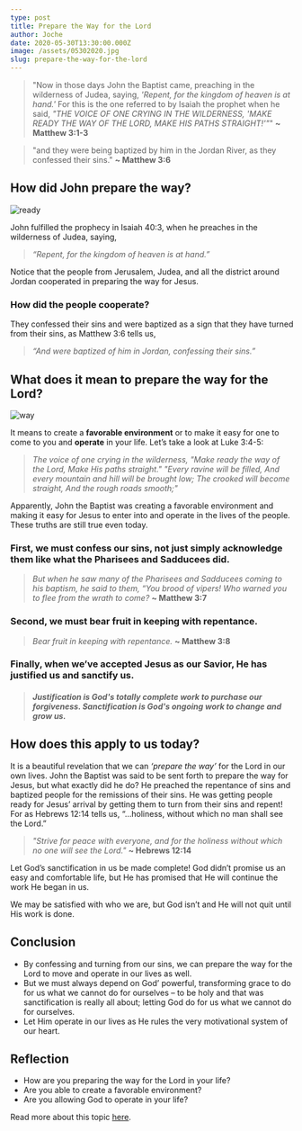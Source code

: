 ```yaml
---
type: post
title: Prepare the Way for the Lord
author: Joche
date: 2020-05-30T13:30:00.000Z
image: /assets/05302020.jpg
slug: prepare-the-way-for-the-lord
---
```


> "Now in those days John the Baptist came, preaching in the wilderness of Judea, saying, *'Repent, for the kingdom of heaven is at hand.'* For this is the one referred to by Isaiah the prophet when he said,
*"THE VOICE OF ONE CRYING IN THE WILDERNESS,
'MAKE READY THE WAY OF THE LORD,
MAKE HIS PATHS STRAIGHT!'"*" **~ Matthew 3:1-3**

> "and they were being baptized by him in the Jordan River, as they confessed their sins." **~ Matthew 3:6**

## How did John prepare the way?

![ready](https://media.giphy.com/media/1NWend5SzXVeQ0CPBw/giphy.gif)

John fulfilled the prophecy in Isaiah 40:3, when he preaches in the wilderness of Judea, saying,
> *“Repent, for the kingdom of heaven is at hand.”*

Notice that the people from Jerusalem, Judea, and all the district around Jordan cooperated in preparing the way for Jesus.

### How did the people cooperate?
They confessed their sins and were baptized as a sign that they have turned from their sins, as Matthew 3:6 tells us, 
> *“And were baptized of him in Jordan, confessing their sins.”*


## What does it mean to prepare the way for the Lord?

![way](https://media.giphy.com/media/3o7aCTPPm4OHfRLSH6/giphy.gif)

It means to create a **favorable environment** or to make it easy for one to come to you and **operate** in your life. Let’s take a look at Luke 3:4-5:

> *The voice of one crying in the wilderness, "Make ready the way of the Lord, Make His paths straight." "Every ravine will be filled, And every mountain and hill will be brought low; The crooked will become straight, And the rough roads smooth;"*

Apparently, John the Baptist was creating a favorable environment and making it easy for Jesus to enter into and operate in the lives of the people. These truths are still true even today.

### First, we must confess our sins, not just simply acknowledge them like what the Pharisees and Sadducees did.

> *But when he saw many of the Pharisees and Sadducees coming to his baptism, he said to them, “You brood of vipers! Who warned you to flee from the wrath to come?* **~ Matthew 3:7**

### Second, we must bear fruit in keeping with repentance.

> *Bear fruit in keeping with repentance.* **~ Matthew 3:8**

### Finally, when we’ve accepted Jesus as our Savior, He has justified us and sanctify us. 

> #### *Justification is God's totally complete work to purchase our forgiveness. Sanctification is God's ongoing work to change and grow us.*

## How does this apply to us today?

It is a beautiful revelation that we can *‘prepare the way’* for the Lord in our own lives. John the Baptist was said to be sent forth to prepare the way for Jesus, but what exactly did he do? He preached the repentance of sins and baptized people for the remissions of their sins. He was getting people ready for Jesus’ arrival by getting them to turn from their sins and repent! For as Hebrews 12:14 tells us, “…holiness, without which no man shall see the Lord.”

> *"Strive for peace with everyone, and for the holiness without which no one will see the Lord."* **~ Hebrews 12:14**

Let God’s sanctification in us be made complete! God didn’t promise us an easy and comfortable life, but He has promised that He will continue the work He began in us.

We may be satisfied with who we are, but God isn’t and He will not quit until His work is done.

## Conclusion

- By confessing and turning from our sins, we can prepare the way for the Lord to move and operate in our lives as well. 
- But we must always depend on God’ powerful, transforming grace to do for us what we cannot do for ourselves – to be holy and that was sanctification is really all about; letting God do for us what we cannot do for ourselves.
- Let Him operate in our lives as He rules the very motivational system of our heart.  

## Reflection
- How are you preparing the way for the Lord in your life?
- Are you able to create a favorable environment?
- Are you allowing God to operate in your life?

Read more about this topic [here](https://www.greatbiblestudy.com/the-christian-life/john-the-baptist-prepare-the-way-for-the-lord/).
